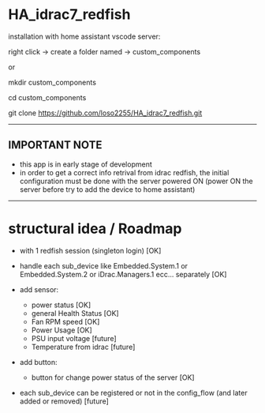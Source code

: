 # HA_idrac7_redfish

installation with home assistant vscode server:

right click -> create a folder named -> custom_components

or

mkdir custom_components

cd custom_components

git clone https://github.com/loso2255/HA_idrac7_redfish.git

-----------------------------------------------------

## IMPORTANT NOTE
- this app is in early stage of development
- in order to get a correct info retrival from idrac redfish, the initial configuration must be done with the server powered ON (power ON the server before try to add the device to home assistant) 


--------------------------------
# structural idea / Roadmap

- with 1 redfish session (singleton login) [OK]

- handle each sub_device like Embedded.System.1 or Embedded.System.2 or iDrac.Managers.1 ecc...
  separately [OK]

-  add sensor:
    -  power status [OK]
    -  general Health Status [OK]
    -  Fan RPM speed [OK]
    -  Power Usage [OK]
    -  PSU input voltage [future]
    -  Temperature from idrac [future]

-  add button:
    -  button for change power status of the server [OK]
  
- each sub_device can be registered or not in the config_flow (and later added or removed)  [future]
